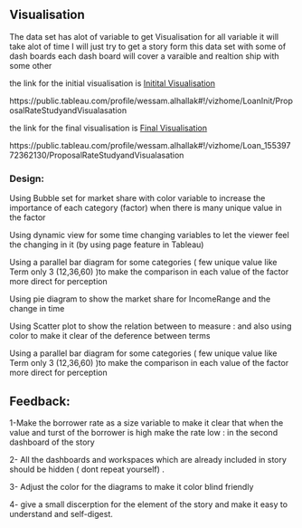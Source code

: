## Visualisation

<p>The data set has alot of variable to get Visualisation for all variable it will take alot of time I will just try to get a story form this data set with some of dash boards each dash board will cover a varaible and realtion ship with some other </p>

<p> the link for the  initial visualisation is <a href="https://public.tableau.com/profile/wessam.alhallak#!/vizhome/Loan_15539772362130/LoanCount?publish=yes">Initital Visualisation </a> </p>
<p>https://public.tableau.com/profile/wessam.alhallak#!/vizhome/LoanInit/ProposalRateStudyandVisualasation </p>


<p> the link for the final visualisation is <a href="https://public.tableau.com/profile/wessam.alhallak#!/vizhome/Loan_15539772362130/ProposalRateStudyandvisualisation">Final Visualisation </a> </p>
<p>https://public.tableau.com/profile/wessam.alhallak#!/vizhome/Loan_15539772362130/ProposalRateStudyandVisualasation</p>


### Design:

<p>Using Bubble set for market share with color variable to increase the importance of each category (factor) when there is many unique value in the factor</p>
<p>Using dynamic view for some time changing variables to let the viewer feel the changing in it 
(by  using page feature in Tableau)
</p>
<p>Using a parallel bar diagram for some categories ( few unique value like Term only 3 (12,36,60) )to make the comparison in each value of the factor more direct for perception  </p>
<p>Using pie diagram to show the market share for IncomeRange and the change in time</p>
<p>
Using Scatter plot to show the relation between to measure : and also using color to make it clear of the deference between terms
</p>
<p>Using a parallel bar diagram for some categories ( few unique value like Term only 3 (12,36,60) )to make the comparison in each value of the factor more direct for perception  
</p>

## Feedback: 
<p>1-Make the borrower rate  as a size variable to make it clear that when the value and turst of the borrower is high make the rate low : in the second dashboard of the story</p>
<p>2- All the dashboards and workspaces which are already included in story should be hidden ( dont repeat yourself) .</p>
<p>3- Adjust the color for the diagrams to make it color blind friendly</p>
<p>4- give a small discerption for the element of the story and make it easy to understand and self-digest.</p>

